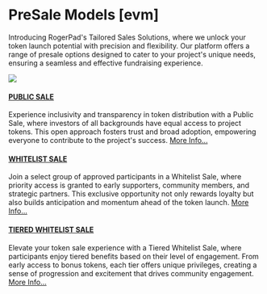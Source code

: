 # PreSale Models \[evm]

Introducing RogerPad's Tailored Sales Solutions, where we unlock your token launch potential with precision and flexibility. Our platform offers a range of presale options designed to cater to your project's unique needs, ensuring a seamless and effective fundraising experience.

![](https://docs.rogerpad.finance/\~gitbook/image?url=https%3A%2F%2F3140037524-files.gitbook.io%2F%7E%2Ffiles%2Fv0%2Fb%2Fgitbook-x-prod.appspot.com%2Fo%2Fspaces%252F2tqbPa3m9HBIWVFa5iz7%252Fuploads%252F0U9pzBv7AbzorjM6gaZk%252FD4E0E394-DA9B-4B85-9355-60CB1F66F536\_4\_5005\_c.jpeg%3Falt%3Dmedia%26token%3D6d50a900-2672-4abc-99b6-0e35b54432d3\&width=768\&dpr=4\&quality=100\&sign=9c2fc442\&sv=1)

#### [PUBLIC SALE](https://docs.rogerpad.finance/v/rogerpad-solana-chain/solana-chain/solana-chain/roger-pad-details/presale-models/public-sale) <a href="#public-sale" id="public-sale"></a>

Experience inclusivity and transparency in token distribution with a Public Sale, where investors of all backgrounds have equal access to project tokens. This open approach fosters trust and broad adoption, empowering everyone to contribute to the project's success. [More Info...](https://docs.rogerpad.finance/v/rogerpad-solana-chain/solana-chain/solana-chain/roger-pad-details/presale-models/public-sale)

#### [WHITELIST SALE](https://docs.rogerpad.finance/v/rogerpad-solana-chain/solana-chain/solana-chain/roger-pad-details/presale-models/whitelist) <a href="#whitelist-sale" id="whitelist-sale"></a>

Join a select group of approved participants in a Whitelist Sale, where priority access is granted to early supporters, community members, and strategic partners. This exclusive opportunity not only rewards loyalty but also builds anticipation and momentum ahead of the token launch. [More Info...](https://docs.rogerpad.finance/v/rogerpad-solana-chain/solana-chain/solana-chain/roger-pad-details/presale-models/whitelist)

#### [TIERED WHITELIST SALE](https://docs.rogerpad.finance/v/rogerpad-solana-chain/solana-chain/solana-chain/roger-pad-details/presale-models/tiered-whitelist) <a href="#tiered-whitelist-sale" id="tiered-whitelist-sale"></a>

Elevate your token sale experience with a Tiered Whitelist Sale, where participants enjoy tiered benefits based on their level of engagement. From early access to bonus tokens, each tier offers unique privileges, creating a sense of progression and excitement that drives community engagement. [More Info...](https://docs.rogerpad.finance/v/rogerpad-solana-chain/solana-chain/solana-chain/roger-pad-details/presale-models/tiered-whitelist)
